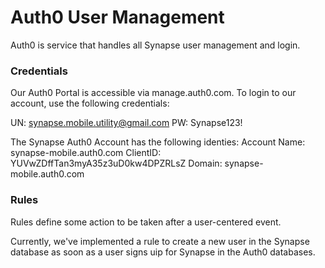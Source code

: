# Auth0 User Management
Auth0 is service that handles all Synapse user management and login.

### Credentials
Our Auth0 Portal is accessible via manage.auth0.com. To login to our account,
use the following credentials:

UN: synapse.mobile.utility@gmail.com
PW: Synapse123!

The Synapse Auth0 Account has the following identies:
Account Name: synapse-mobile.auth0.com
ClientID: YUVwZDffTan3myA35z3uD0kw4DPZRLsZ
Domain: synapse-mobile.auth0.com

### Rules
Rules define some action to be taken after a user-centered event.

Currently, we've implemented a rule to create a new user in the Synapse
database as soon as a user signs uip for Synapse in the Auth0 databases.
